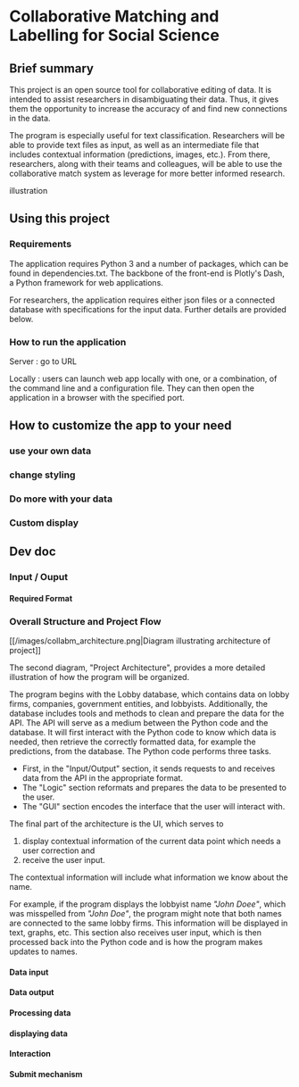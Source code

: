 # Collaborative Matching and Labelling for Social Science #

## Brief summary ##
  This project is an open source tool for collaborative editing of data. It is intended to assist researchers in disambiguating their data. Thus, it gives them the opportunity to increase the accuracy of and find new connections in the data. 
  
  The program is especially useful for text classification. Researchers will be able to provide text files as input, as well as an intermediate file that includes contextual information (predictions, images, etc.). From there, researchers, along with their teams and colleagues, will be able to use the collaborative match system as leverage for more better informed research.

illustration

## Using this project ##
### Requirements ###
  The application requires Python 3 and a number of packages, which can be found in dependencies.txt. 
  The backbone of the front-end is Plotly's Dash, a Python framework for web applications.
  
  For researchers, the application requires either json files or a connected database with specifications for the input data. Further details are provided below.

  
### How to run the application ###
  Server : go to URL
  
  Locally : users can launch web app locally with one, or a combination, of the command line and a configuration file. They can then open the application in a browser with the specified port.

## How to customize the app to your need ##
### use your own data ###
### change styling ###
### Do more with your data ###
### Custom display ###

## Dev doc ##

### Input / Ouput ###
#### Required Format ####

### Overall Structure and Project Flow ###

[[/images/collabm_architecture.png|Diagram illustrating architecture of project]]

The second diagram, "Project Architecture", provides a more detailed illustration of how the program will be organized.

The program begins with the Lobby database, which contains data on lobby firms, companies, government entities, and lobbyists. Additionally, the database includes tools and methods to clean and prepare the data for the API. The API will serve as a medium between the Python code and the database.
It will first interact with the Python code to know which data is needed, then retrieve the correctly formatted data, for example the predictions, from the database.
The Python code performs three tasks.

- First, in the "Input/Output" section, it sends requests to and receives data from the API in the appropriate format. 
- The "Logic" section reformats and prepares the data to be presented to the user.
- The "GUI" section encodes the interface that the user will interact with.

The final part of the architecture is the UI, which serves to 
1. display contextual information of the current data point which needs a user correction and 
2. receive the user input.

The contextual information will include what information we know about the name.

For example, if the program displays the lobbyist name *"John Doee"*, which was misspelled from *"John Doe"*, the program might note that both names are connected to the same lobby firms.
This information will be displayed in text, graphs, etc. This section also receives user input, which is then processed back into the Python code and is how the program makes updates to names.

#### Data input
#### Data output
#### Processing data
#### displaying data
#### Interaction
#### Submit mechanism
